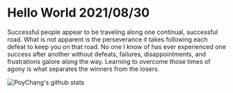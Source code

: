 # Hello World 2021/08/30

Successful people appear to be traveling along one continual, successful road. What is not apparent is the perseverance it takes following each defeat to keep you on that road. No one I know of has ever experienced one success after another without defeats, failures, disappointments, and frustrations galore along the way. Learning to overcome those times of agony is what separates the winners from the losers.

![PoyChang's github stats](https://github-readme-stats.vercel.app/api?username=poychang&show_icons=true&theme=dracula)
